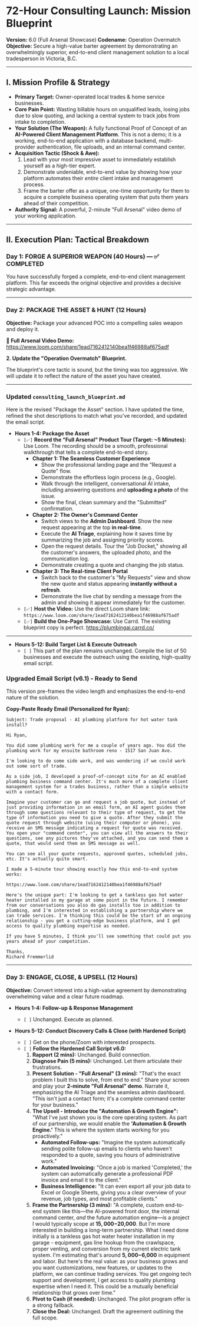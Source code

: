 # 72-Hour Consulting Launch: Mission Blueprint
**Version:** 6.0 (Full Arsenal Showcase)
**Codename:** Operation Overmatch
**Objective:** Secure a high-value barter agreement by demonstrating an overwhelmingly superior, end-to-end client management solution to a local tradesperson in Victoria, B.C.

---

## I. Mission Profile & Strategy

*   **Primary Target:** Owner-operated local trades & home service businesses.
*   **Core Pain Point:** Wasting billable hours on unqualified leads, losing jobs due to slow quoting, and lacking a central system to track jobs from intake to completion.
*   **Your Solution (The Weapon):** A fully functional Proof of Concept of an **AI-Powered Client Management Platform**. This is not a demo; it is a working, end-to-end application with a database backend, multi-provider authentication, file uploads, and an internal command center.
*   **Acquisition Tactic (Shock & Awe):**
    1.  Lead with your most impressive asset to immediately establish yourself as a high-tier expert.
    2.  Demonstrate undeniable, end-to-end value by showing how your platform automates their *entire* client intake and management process.
    3.  Frame the barter offer as a unique, one-time opportunity for them to acquire a complete business operating system that puts them years ahead of their competition.
*   **Authority Signal:** A powerful, 2-minute "Full Arsenal" video demo of your working application.

---

## II. Execution Plan: Tactical Breakdown

### **Day 1: FORGE A SUPERIOR WEAPON (40 Hours) — ✅ COMPLETED**

You have successfully forged a complete, end-to-end client management platform. This far exceeds the original objective and provides a decisive strategic advantage.

---

### **Day 2: PACKAGE THE ASSET & HUNT (12 Hours)**

**Objective:** Package your advanced POC into a compelling sales weapon and deploy it.

**🎯 Full Arsenal Video Demo:** https://www.loom.com/share/1ead7162412140bea1f46988af675adf

**2. Update the "Operation Overmatch" Blueprint.**

The blueprint's core tactic is sound, but the timing was too aggressive. We will update it to reflect the nature of the asset you have created.

---

### Updated `consulting_launch_blueprint.md`

Here is the revised "Package the Asset" section. I have updated the time, refined the shot descriptions to match what you've recorded, and updated the email script.

*   **Hours 1-4: Package the Asset**
    *   `[✅]` **Record the "Full Arsenal" Product Tour (Target: ~5 Minutes):** Use Loom. The recording should be a smooth, professional walkthrough that tells a complete end-to-end story.
        *   **Chapter 1: The Seamless Customer Experience**
            *   Show the professional landing page and the "Request a Quote" flow.
            *   Demonstrate the effortless login process (e.g., Google).
            *   Walk through the intelligent, conversational AI intake, including answering questions and **uploading a photo** of the issue.
            *   Show the final, clean summary and the "Submitted" confirmation.
        *   **Chapter 2: The Owner's Command Center**
            *   Switch views to the **Admin Dashboard**. Show the new request appearing at the top **in real-time**.
            *   Execute the **AI Triage**, explaining how it saves time by summarizing the job and assigning priority scores.
            *   Open the request details. Tour the "Job Docket," showing all the customer's answers, the uploaded photo, and the communication log.
            *   Demonstrate creating a quote and changing the job status.
        *   **Chapter 3: The Real-time Client Portal**
            *   Switch back to the customer's "My Requests" view and show the new quote and status appearing **instantly without a refresh**.
            *   Demonstrate the live chat by sending a message from the admin and showing it appear immediately for the customer.
    *   `[✅]` **Host the Video:** Use the direct Loom share link: `https://www.loom.com/share/1ead7162412140bea1f46988af675adf`
    *   `[✅]` **Build the One-Page Showcase:** Use Carrd. The existing blueprint copy is perfect. https://plumbingai.carrd.co/

---

*   **Hours 5-12: Build Target List & Execute Outreach**
    *   `[ ]` This part of the plan remains unchanged. Compile the list of 50 businesses and execute the outreach using the existing, high-quality email script.

### Upgraded Email Script (v6.1) - Ready to Send

This version pre-frames the video length and emphasizes the end-to-end nature of the solution.

**Copy-Paste Ready Email (Personalized for Ryan):**

```
Subject: Trade proposal - AI plumbing platform for hot water tank install?

Hi Ryan,

You did some plumbing work for me a couple of years ago. You did the plumbing work for my ensuite bathroom reno - 1517 San Juan Ave.

I'm looking to do some side work, and was wondering if we could work out some sort of trade.

As a side job, I developed a proof-of-concept site for an AI enabled plumbing business command center. It's much more of a complete client management system for a trades business, rather than a simple website with a contact form.

Imagine your customer can go and request a job quote, but instead of just providing information in an email form, an AI agent guides them through some questions relevant to their type of request, to get the type of information you need to give a quote. After they submit the quote request through website (using their computer or phone), you receive an SMS message indicating a request for quote was received. You open your "command center", you can view all the answers to their questions, see any pictures they've attached, and you can send them a quote, that would send them an SMS message as well.

You can see all your quote requests, approved quotes, scheduled jobs, etc. It's actually quite smart.

I made a 5-minute tour showing exactly how this end-to-end system works:

https://www.loom.com/share/1ead7162412140bea1f46988af675adf

Here's the unique part: I'm looking to get a tankless gas hot water heater installed in my garage at some point in the future. I remember from our conversations you also do gas installs too in addition to plumbing, and I'm interested in establishing a partnership where we can trade services. I'm thinking this could be the start of an ongoing relationship - you get a cutting-edge business platform, and I get access to quality plumbing expertise as needed.

If you have 5 minutes, I think you'll see something that could put you years ahead of your competition.

Thanks,
Richard Fremmerlid
```

---

### **Day 3: ENGAGE, CLOSE, & UPSELL (12 Hours)**

**Objective:** Convert interest into a high-value agreement by demonstrating overwhelming value and a clear future roadmap.

*   **Hours 1-4: Follow-up & Response Management**
    *   `[ ]` Unchanged. Execute as planned.

*   **Hours 5-12: Conduct Discovery Calls & Close (with Hardened Script)**
    *   `[ ]` Get on the phone/Zoom with interested prospects.
    *   `[ ]` **Follow the Hardened Call Script v6.0:**
        1.  **Rapport (2 mins):** Unchanged. Build connection.
        2.  **Diagnose Pain (5 mins):** Unchanged. Let them articulate their frustrations.
        3.  **Present Solution - "Full Arsenal" (3 mins):** "That's the exact problem I built this to solve, from end to end." Share your screen and play your **2-minute "Full Arsenal" demo**. Narrate it, emphasizing the AI Triage and the seamless admin dashboard. "This isn't just a contact form; it's a complete command center for your business."
        4.  **The Upsell - Introduce the "Automation & Growth Engine":** "What I've just shown you is the core operating system. As part of our partnership, we would enable the **'Automation & Growth Engine.'** This is where the system starts working for you proactively."
            *   **Automated Follow-ups:** "Imagine the system automatically sending polite follow-up emails to clients who haven't responded to a quote, saving you hours of administrative work."
            *   **Automated Invoicing:** "Once a job is marked 'Completed,' the system can automatically generate a professional PDF invoice and email it to the client."
            *   **Business Intelligence:** "It can even export all your job data to Excel or Google Sheets, giving you a clear overview of your revenue, job types, and most profitable clients."
        5.  **Frame the Partnership (3 mins):** "A complete, custom end-to-end system like this—the AI-powered front door, the internal command center, *and* the future automation engine—is a project I would typically scope at **$15,000-$20,000**. But I'm more interested in building a long-term partnership. What I need done initially is a tankless gas hot water heater installation in my garage - equipment, gas line hookup from the crawlspace, proper venting, and conversion from my current electric tank system. I'm estimating that's around **$5,000-$6,000** in equipment and labor. But here's the real value: as your business grows and you want customizations, new features, or updates to the platform, we can continue trading services. You get ongoing tech support and development, I get access to quality plumbing expertise when I need it. This could be a mutually beneficial relationship that grows over time."
        6.  **Pivot to Cash (if needed):** Unchanged. The pilot program offer is a strong fallback.
        7.  **Close the Deal:** Unchanged. Draft the agreement outlining the full scope.
